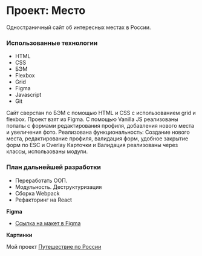 # Проект: Место
Одностраничный сайт об интересных местах в России.

### Использованные технологии
* HTML
* CSS
* БЭМ
* Flexbox
* Grid
* Figma
* Javascript
* Git

Сайт сверстан по БЭМ с помощью HTML и CSS с использованием grid и flexbox.
Проект взят из Figma.
С помощью Vanilla JS реализованы попапы с формами редактирования профиля, добавления нового места и увеличения фото.
Реализована функциональность: Создание нового места, редактирование профиля, валидация форм, удобное закрытие форм по ESC и Overlay
Карточки и Валидация реализованы через классы, использованы модули.

### План дальнейшей разработки
* Переработать ООП.
* Модульность. Деструктуризация
* Сборка Webpack
* Рефакторинг на React


**Figma**

* [Ссылка на макет в Figma](https://www.figma.com/file/2cn9N9jSkmxD84oJik7xL7/JavaScript.-Sprint-4?node-id=0%3A1)

**Картинки**

Мой проект [Путешествие по России](https://artemkhudiakov.github.io/mesto/)

